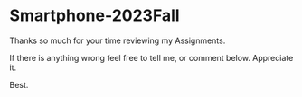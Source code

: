 # Smartphone-2023Fall

Thanks so much for your time reviewing my Assignments.

If there is anything wrong feel free to tell me, or comment below. Appreciate it.

Best.
